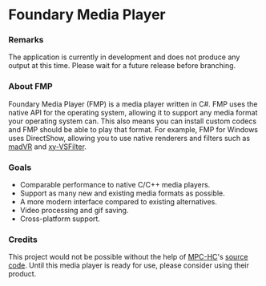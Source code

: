 # Foundary Media Player

### Remarks

The application is currently in development and does not produce any output at this time. Please wait for a future release before branching.

### About FMP
Foundary Media Player (FMP) is a media player written in C#. FMP uses the native API for the operating system, allowing it to support any media format your operating system can. This also means you can install custom codecs and FMP should be able to play that format. For example, FMP for Windows uses DirectShow, allowing you to use native renderers and filters such as [madVR](http://madvr.com/) and [xy-VSFilter](https://github.com/Cyberbeing/xy-VSFilter).

### Goals

* Comparable performance to native C/C++ media players.
* Support as many new and existing media formats as possible.
* A more modern interface compared to existing alternatives.
* Video processing and gif saving.
* Cross-platform support.

### Credits

This project would not be possible without the help of [MPC-HC](https://mpc-hc.org/)'s [source code](https://github.com/mpc-hc/mpc-hc). Until this media player is ready for use, please consider using their product.